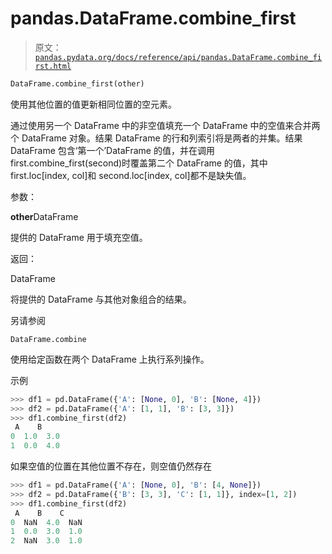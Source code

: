 # pandas.DataFrame.combine_first

> 原文：[`pandas.pydata.org/docs/reference/api/pandas.DataFrame.combine_first.html`](https://pandas.pydata.org/docs/reference/api/pandas.DataFrame.combine_first.html)

```py
DataFrame.combine_first(other)
```

使用其他位置的值更新相同位置的空元素。

通过使用另一个 DataFrame 中的非空值填充一个 DataFrame 中的空值来合并两个 DataFrame 对象。结果 DataFrame 的行和列索引将是两者的并集。结果 DataFrame 包含‘第一个’DataFrame 的值，并在调用 first.combine_first(second)时覆盖第二个 DataFrame 的值，其中 first.loc[index, col]和 second.loc[index, col]都不是缺失值。

参数：

**other**DataFrame

提供的 DataFrame 用于填充空值。

返回：

DataFrame

将提供的 DataFrame 与其他对象组合的结果。

另请参阅

`DataFrame.combine`

使用给定函数在两个 DataFrame 上执行系列操作。

示例

```py
>>> df1 = pd.DataFrame({'A': [None, 0], 'B': [None, 4]})
>>> df2 = pd.DataFrame({'A': [1, 1], 'B': [3, 3]})
>>> df1.combine_first(df2)
 A    B
0  1.0  3.0
1  0.0  4.0 
```

如果空值的位置在其他位置不存在，则空值仍然存在

```py
>>> df1 = pd.DataFrame({'A': [None, 0], 'B': [4, None]})
>>> df2 = pd.DataFrame({'B': [3, 3], 'C': [1, 1]}, index=[1, 2])
>>> df1.combine_first(df2)
 A    B    C
0  NaN  4.0  NaN
1  0.0  3.0  1.0
2  NaN  3.0  1.0 
```
